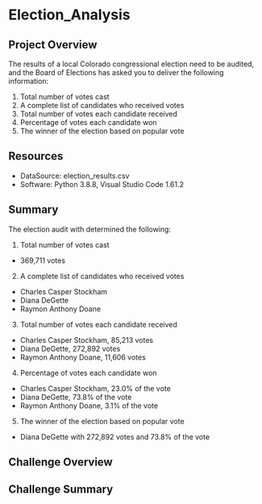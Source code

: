 # Election_Analysis
## Project Overview
The results of a local Colorado congressional election need to be audited, and the Board of Elections has asked you to deliver the following information:
1. Total number of votes cast
2. A complete list of candidates who received votes
3. Total number of votes each candidate received
4. Percentage of votes each candidate won
5. The winner of the election based on popular vote

## Resources
- DataSource: election_results.csv
- Software: Python 3.8.8, Visual Studio Code 1.61.2

## Summary
The election audit with determined the following:
1. Total number of votes cast
  - 369,711 votes
2. A complete list of candidates who received votes
  - Charles Casper Stockham
  - Diana DeGette
  - Raymon Anthony Doane
3. Total number of votes each candidate received
  - Charles Casper Stockham, 85,213 votes
  - Diana DeGette, 272,892 votes
  - Raymon Anthony Doane, 11,606 votes
4. Percentage of votes each candidate won
  - Charles Casper Stockham, 23.0% of the vote
  - Diana DeGette, 73.8% of the vote
  - Raymon Anthony Doane, 3.1% of the vote
5. The winner of the election based on popular vote
  - Diana DeGette with 272,892 votes and 73.8% of the vote

## Challenge Overview

## Challenge Summary

